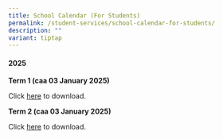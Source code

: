 ```yaml
---
title: School Calendar (For Students)
permalink: /student-services/school-calendar-for-students/
description: ""
variant: tiptap
---
```

<h4>2025</h4>
<p><strong>Term 1 (caa 03 January 2025)</strong>
</p>
<p>Click <a href="/files/2025/Student_Calendar_2025_Term1_caa_03012025.pdf" rel="noopener noreferrer nofollow" target="_blank">here</a> to
download.</p>
<p><strong>Term 2 (caa 03 January 2025)</strong>
</p>
<p>Click <a href="/files/2025/Student_Calendar_2025_Term2_caa_03012025.pdf" rel="noopener noreferrer nofollow" target="_blank">here</a> to
download.</p>